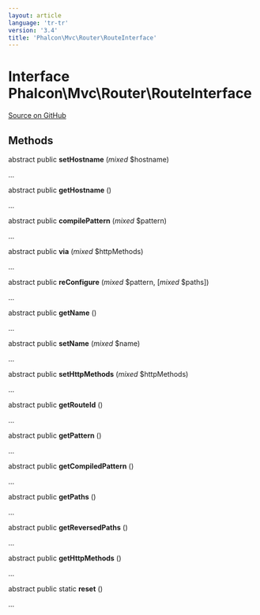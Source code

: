 ```yaml
---
layout: article
language: 'tr-tr'
version: '3.4'
title: 'Phalcon\Mvc\Router\RouteInterface'
---
```


# Interface **Phalcon\Mvc\Router\RouteInterface**

<a href="https://github.com/phalcon/cphalcon/tree/v3.4.0/phalcon/mvc/router/routeinterface.zep" class="btn btn-default btn-sm">Source on GitHub</a>

## Methods

abstract public **setHostname** (*mixed* $hostname)

...

abstract public **getHostname** ()

...

abstract public **compilePattern** (*mixed* $pattern)

...

abstract public **via** (*mixed* $httpMethods)

...

abstract public **reConfigure** (*mixed* $pattern, [*mixed* $paths])

...

abstract public **getName** ()

...

abstract public **setName** (*mixed* $name)

...

abstract public **setHttpMethods** (*mixed* $httpMethods)

...

abstract public **getRouteId** ()

...

abstract public **getPattern** ()

...

abstract public **getCompiledPattern** ()

...

abstract public **getPaths** ()

...

abstract public **getReversedPaths** ()

...

abstract public **getHttpMethods** ()

...

abstract public static **reset** ()

...